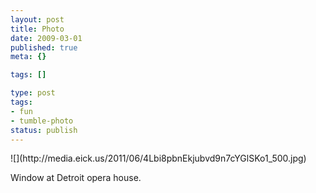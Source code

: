 ```yaml
---
layout: post
title: Photo
date: 2009-03-01
published: true
meta: {}

tags: []

type: post
tags:
- fun
- tumble-photo
status: publish
---
```

<div class="figure">            ![](http://media.eick.us/2011/06/4Lbi8pbnEkjubvd9n7cYGlSKo1_500.jpg)        </div>

Window at Detroit opera house.

